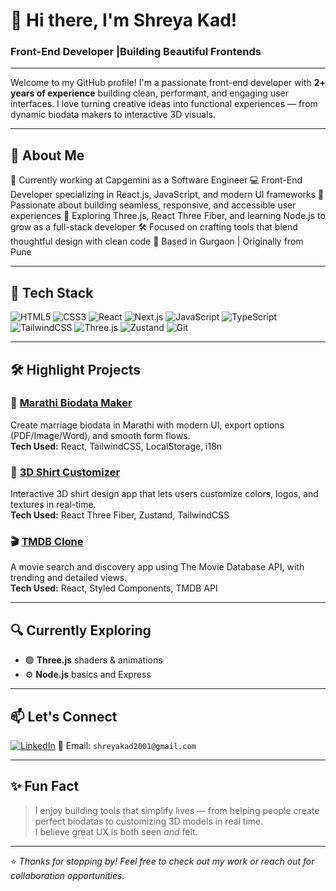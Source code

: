 # 👋 Hi there, I'm Shreya Kad!

### Front-End Developer |Building Beautiful Frontends 
---

Welcome to my GitHub profile! I'm a passionate front-end developer with **2+ years of experience** building clean, performant, and engaging user interfaces. I love turning creative ideas into functional experiences — from dynamic biodata makers to interactive 3D visuals.

---

## 💼 About Me

🔭 Currently working at Capgemini as a Software Engineer
💻 Front-End Developer specializing in React.js, JavaScript, and modern UI frameworks
🎨 Passionate about building seamless, responsive, and accessible user experiences
🌱 Exploring Three.js, React Three Fiber, and learning Node.js to grow as a full-stack developer
🛠️ Focused on crafting tools that blend thoughtful design with clean code
📍 Based in Gurgaon | Originally from Pune



---

## 🧰 Tech Stack
![HTML5](https://img.shields.io/badge/HTML5-E34F26?style=for-the-badge&logo=html5&logoColor=white)
![CSS3](https://img.shields.io/badge/CSS3-1572B6?style=for-the-badge&logo=css3&logoColor=white)
![React](https://img.shields.io/badge/React-20232A?style=for-the-badge&logo=react&logoColor=61DAFB)
![Next.js](https://img.shields.io/badge/Next.js-black?style=for-the-badge&logo=next.js)
![JavaScript](https://img.shields.io/badge/JavaScript-F7DF1E?style=for-the-badge&logo=javascript&logoColor=black)
![TypeScript](https://img.shields.io/badge/TypeScript-3178C6?style=for-the-badge&logo=typescript&logoColor=white)
![TailwindCSS](https://img.shields.io/badge/TailwindCSS-38B2AC?style=for-the-badge&logo=tailwind-css&logoColor=white)
![Three.js](https://img.shields.io/badge/Three.js-black?style=for-the-badge&logo=three.js&logoColor=white)
![Zustand](https://img.shields.io/badge/Zustand-4B5563?style=for-the-badge&logo=zustand&logoColor=white)
![Git](https://img.shields.io/badge/Git-F05032?style=for-the-badge&logo=git&logoColor=white)

---

## 🛠️ Highlight Projects

### 📄 [Marathi Biodata Maker](https://github.com/shreyakad/marathi-biodata-maker)
Create marriage biodata in Marathi with modern UI, export options (PDF/Image/Word), and smooth form flows.  
**Tech Used:** React, TailwindCSS, LocalStorage, i18n

### 👕 [3D Shirt Customizer](https://github.com/shreyakad/3d-shirt-customizer)
Interactive 3D shirt design app that lets users customize colors, logos, and textures in real-time.  
**Tech Used:** React Three Fiber, Zustand, TailwindCSS

### 🎬 [TMDB Clone](https://github.com/shreyakad/tmdb-clone)
A movie search and discovery app using The Movie Database API, with trending and detailed views.  
**Tech Used:** React, Styled Components, TMDB API


---

## 🔍 Currently Exploring

- 🟣 **Three.js** shaders & animations  
- ⚙️ **Node.js** basics and Express  


---

## 📫 Let's Connect

[![LinkedIn](https://img.shields.io/badge/LinkedIn-blue?style=flat-square&logo=linkedin)](https://www.linkedin.com/in/shreya-kad/)
📧 Email: `shreyakad2001@gmail.com` 

---

## ✨ Fun Fact

> I enjoy building tools that simplify lives — from helping people create perfect biodatas to customizing 3D models in real time.  
> I believe great UX is both seen *and* felt.

---

⭐️ *Thanks for stopping by! Feel free to check out my work or reach out for collaboration opportunities.*
